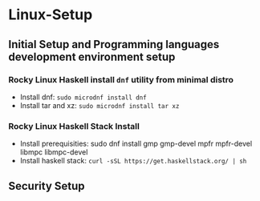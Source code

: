# Linux-Setup

## Initial Setup and Programming languages development environment setup

### Rocky Linux Haskell install ```dnf``` utility from minimal distro

- Install dnf: ```sudo microdnf install dnf```
- Install tar and xz: ```sudo microdnf install tar xz```

### Rocky Linux Haskell Stack Install

- Install prerequisities: sudo dnf install gmp  gmp-devel  mpfr  mpfr-devel  libmpc  libmpc-devel
- Install haskell stack: ```curl -sSL https://get.haskellstack.org/ | sh```

## Security Setup
